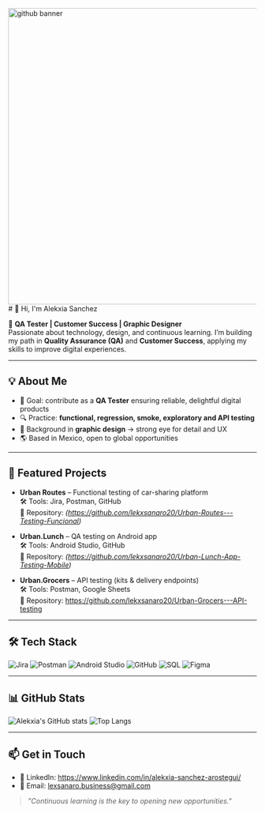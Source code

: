 <img width="2000" height="600" alt="github banner" src="https://github.com/user-attachments/assets/0d2f1f87-5105-4a7f-9673-79172a1aa0e4" />
# 👋 Hi, I'm Alekxia Sanchez

🎯 **QA Tester | Customer Success | Graphic Designer**  
Passionate about technology, design, and continuous learning. I’m building my path in **Quality Assurance (QA)** and **Customer Success**, applying my skills to improve digital experiences.

---

## 💡 About Me
- 🎯 Goal: contribute as a **QA Tester** ensuring reliable, delightful digital products  
- 🔍 Practice: **functional, regression, smoke, exploratory and API testing**  
- 🎨 Background in **graphic design** → strong eye for detail and UX  
- 🌎 Based in Mexico, open to global opportunities

---

## 🚀 Featured Projects
- **Urban Routes** – Functional testing of car-sharing platform  
  🛠️ Tools: Jira, Postman, GitHub  
  🔗 Repository: *(https://github.com/lekxsanaro20/Urban-Routes---Testing-Funcional)*

- **Urban.Lunch** – QA testing on Android app  
  🛠️ Tools: Android Studio, GitHub  
  🔗 Repository: *(https://github.com/lekxsanaro20/Urban-Lunch-App-Testing-Mobile)*

- **Urban.Grocers** – API testing (kits & delivery endpoints)  
  🛠️ Tools: Postman, Google Sheets  
  🔗 Repository: https://github.com/lekxsanaro20/Urban-Grocers---API-testing

---

## 🛠️ Tech Stack
![Jira](https://img.shields.io/badge/Jira-0052CC?style=for-the-badge&logo=jira&logoColor=white)
![Postman](https://img.shields.io/badge/Postman-FF6C37?style=for-the-badge&logo=postman&logoColor=white)
![Android Studio](https://img.shields.io/badge/Android%20Studio-3DDC84?style=for-the-badge&logo=android-studio&logoColor=white)
![GitHub](https://img.shields.io/badge/GitHub-181717?style=for-the-badge&logo=github&logoColor=white)
![SQL](https://img.shields.io/badge/SQL-003B57?style=for-the-badge&logo=databricks&logoColor=white)
![Figma](https://img.shields.io/badge/Figma-F24E1E?style=for-the-badge&logo=figma&logoColor=white)

---

## 📊 GitHub Stats
![Alekxia's GitHub stats](https://github-readme-stats.vercel.app/api?username=lekxsanaro20&show_icons=true&theme=tokyonight)
![Top Langs](https://github-readme-stats.vercel.app/api/top-langs/?username=lekxsanaro20&layout=compact&theme=tokyonight)

---

## 📫 Get in Touch
- 💼 LinkedIn: https://www.linkedin.com/in/alekxia-sanchez-arostegui/
- 📧 Email: lexsanaro.business@gmail.com

> *"Continuous learning is the key to opening new opportunities."*
